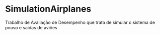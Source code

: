 # SimulationAirplanes
Trabalho de Avaliação de Desempenho que trata de simular o sistema de pouso e saidas de aviões
